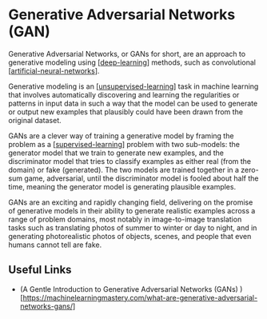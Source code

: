 # Generative Adversarial Networks (GAN)

Generative Adversarial Networks, or GANs for short, are an approach to generative modeling using [[deep-learning]] methods, such as convolutional [[artificial-neural-networks]].

Generative modeling is an [[unsupervised-learning]] task in machine learning that involves automatically discovering and learning the regularities or patterns in input data in such a way that the model can be used to generate or output new examples that plausibly could have been drawn from the original dataset.

GANs are a clever way of training a generative model by framing the problem as a [[supervised-learning]] problem with two sub-models: the generator model that we train to generate new examples, and the discriminator model that tries to classify examples as either real (from the domain) or fake (generated). The two models are trained together in a zero-sum game, adversarial, until the discriminator model is fooled about half the time, meaning the generator model is generating plausible examples.

GANs are an exciting and rapidly changing field, delivering on the promise of generative models in their ability to generate realistic examples across a range of problem domains, most notably in image-to-image translation tasks such as translating photos of summer to winter or day to night, and in generating photorealistic photos of objects, scenes, and people that even humans cannot tell are fake.

## Useful Links
- (A Gentle Introduction to Generative Adversarial Networks (GANs)
)[https://machinelearningmastery.com/what-are-generative-adversarial-networks-gans/]

[//begin]: # "Autogenerated link references for markdown compatibility"
[deep-learning]: deep-learning "Deep Learning"
[artificial-neural-networks]: artificial-neural-networks "Artificial Neural Networks"
[unsupervised-learning]: unsupervised-learning "Unsupervised Learning"
[supervised-learning]: supervised-learning "Supervised Learning"
[//end]: # "Autogenerated link references"